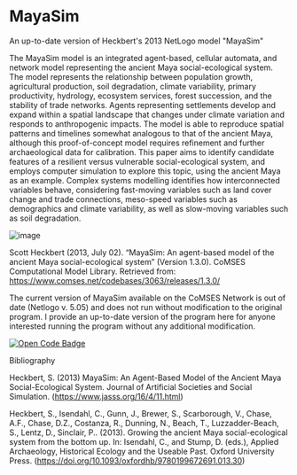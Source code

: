 # MayaSim

An up-to-date version of Heckbert's 2013 NetLogo model "MayaSim" 

The MayaSim model is an integrated agent-based, cellular automata, and network model representing the ancient Maya social-ecological system. The model represents the relationship between population growth, agricultural production, soil degradation, climate variability, primary productivity, hydrology, ecosystem services, forest succession, and the stability of trade networks. Agents representing settlements develop and expand within a spatial landscape that changes under climate variation and responds to anthropogenic impacts. The model is able to reproduce spatial patterns and timelines somewhat analogous to that of the ancient Maya, although this proof-of-concept model requires refinement and further archaeological data for calibration. This paper aims to identify candidate features of a resilient versus vulnerable social-ecological system, and employs computer simulation to explore this topic, using the ancient Maya as an example. Complex systems modelling identifies how interconnected variables behave, considering fast-moving variables such as land cover change and trade connections, meso-speed variables such as demographics and climate variability, as well as slow-moving variables such as soil degradation.


![image](https://github.com/mjstoroz/MayaSim/assets/37262610/e1457081-fee1-43c5-bfe8-1912b70b0153)



Scott Heckbert (2013, July 02). “MayaSim: An agent-based model of the ancient Maya social-ecological system” (Version 1.3.0). CoMSES Computational Model Library. Retrieved from: https://www.comses.net/codebases/3063/releases/1.3.0/

The current version of MayaSim available on the CoMSES Network is out of date (Netlogo v. 5.05) and does not run without modification to the original program. I provide an up-to-date version of the program here for anyone interested running the program without any additional modification. 

[![Open Code Badge](https://www.comses.net/static/images/icons/open-code-badge.png)](https://www.comses.net/codebases/3063/releases/1.3.0/)

Bibliography

Heckbert, S. (2013) MayaSim: An Agent-Based Model of the Ancient Maya Social-Ecological System. Journal of Artificial Societies and Social Simulation. 
(https://www.jasss.org/16/4/11.html)

Heckbert, S., Isendahl, C., Gunn, J., Brewer, S., Scarborough, V., Chase, A.F., Chase, D.Z., Costanza, R., Dunning, N., Beach, T., Luzzadder-Beach, S., Lentz, D., Sinclair, P.. (2013). Growing the ancient Maya social-ecological system from the bottom up. In: Isendahl, C., and Stump, D. (eds.), Applied Archaeology, Historical Ecology and the Useable Past. Oxford University Press. (https://doi.org/10.1093/oxfordhb/9780199672691.013.30)

